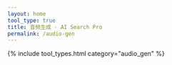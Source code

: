 ```yaml
---
layout: home
tool_type: true
title: 音频生成 - AI Search Pro
permalink: /audio-gen
---
```


{% include tool_types.html category="audio_gen" %}
